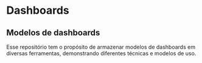 # Dashboards
## Modelos de dashboards

Esse repositório tem o propósito de armazenar modelos de dashboards em diversas ferramentas, demonstrando diferentes técnicas e modelos de uso.
